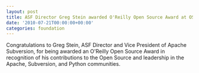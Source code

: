 ```yaml
---
layout: post
title: ASF Director Greg Stein awarded O'Reilly Open Source Award at OSCON
date: '2010-07-21T00:00:00+00:00'
categories: foundation
---
```

<p style="margin-bottom: 0in; ">Congratulations to Greg Stein, ASF
Director and Vice President of Apache Subversion, for being awarded
an O'Reilly Open Source Award in recognition of his contributions to
the Open Source and leadership in the Apache, Subversion, and Python
communities.</p>

